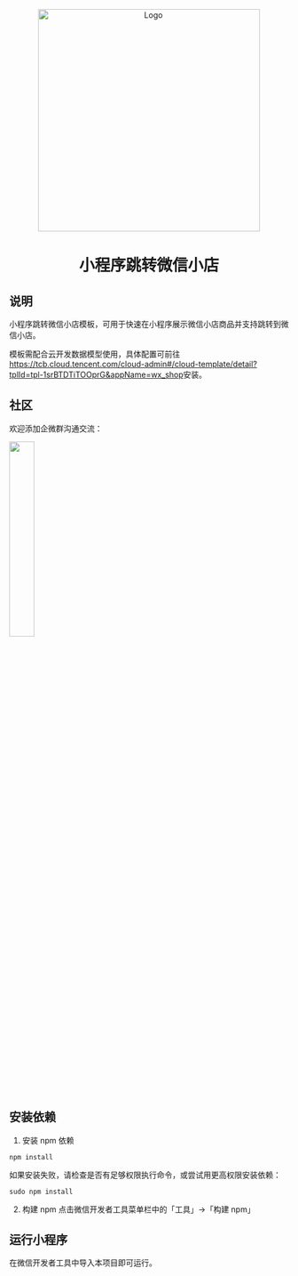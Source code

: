 <div align="center">
    <img src="https://qcloudimg.tencent-cloud.cn/raw/dfdfb0e99b2d6029fbc55b0b541a6c1d.png" alt="Logo" width="400">
  <h1 align="center">小程序跳转微信小店</h1>
</div>

## 说明

小程序跳转微信小店模板，可用于快速在小程序展示微信小店商品并支持跳转到微信小店。

模板需配合云开发数据模型使用，具体配置可前往<https://tcb.cloud.tencent.com/cloud-admin#/cloud-template/detail?tplId=tpl-1srBTDTiTOOprG&appName=wx_shop>安装。

## 社区

欢迎添加企微群沟通交流：

<div>
    <img src="https://qcloudimg.tencent-cloud.cn/raw/bbb904f6fd6da01aa677e8a31e37651d.jpg" style="width:30%;">
</div>

## 安装依赖

1. 安装 npm 依赖

```shell
npm install
```

 如果安装失败，请检查是否有足够权限执行命令，或尝试用更高权限安装依赖：

 ```shell
 sudo npm install
 ```

2. 构建 npm
点击微信开发者工具菜单栏中的「工具」->「构建 npm」

## 运行小程序

在微信开发者工具中导入本项目即可运行。
